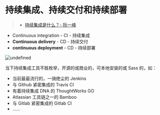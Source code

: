 # 持续集成、持续交付和持续部署

> * [持续集成是什么？- 阮一峰](http://www.ruanyifeng.com/blog/2015/09/continuous-integration.html)

* Continuous integration - CI - 持续集成
* **Continuous delivery** - CD - 持续交付
* **continuous deployment** - CD - 持续部署

![undefined](http://ww1.sinaimg.cn/large/007vKa8Jgy1g9v7ycimr3j30go0a0t9p.jpg)

当下持续集成工具不胜枚举，开源的或商业的，可本地安装的或 Sass 的，如：

- 当前最最流行的，一骑绝尘的 Jenkins
- 与 Github 紧密集成的 Travis CI
- 有着持续集成 DNA 的 ThoughtWorks GO
- Atlassian 工具链之一的 Bamboo
- 与 Gitlab 紧密集成的 Gitlab CI
- ……